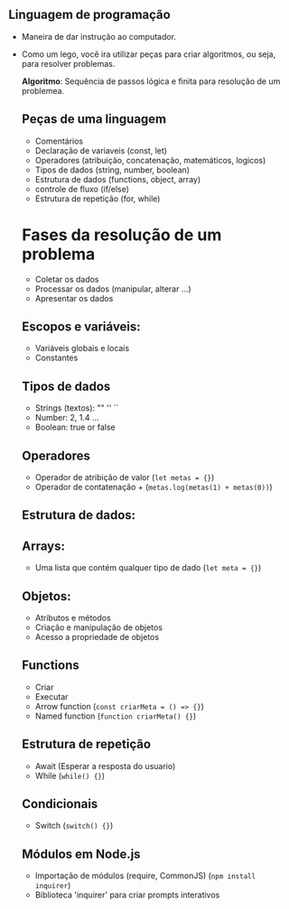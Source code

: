 ## Linguagem de programação

- Maneira de dar instrução ao computador.
- Como um lego, você ira utilizar peças para criar algoritmos, ou seja, para resolver problemas.

  **Algoritmo**: Sequência de passos lógica e finita para resolução de um problemea.

  ## Peças de uma linguagem

  - Comentários
  - Declaração de variaveis (const, let)
  - Operadores (atribuição, concatenação, matemáticos, logicos)
  - Tipos de dados (string, number, boolean)
  - Estrutura de dados (functions, object, array)
  - controle de fluxo (if/else)
  - Estrutura de repetição (for, while)

  # Fases da resolução de um problema

  - Coletar os dados
  - Processar os dados (manipular, alterar ...)
  - Apresentar os dados

  ## Escopos e variáveis:

  - Variáveis globais e locais
  - Constantes


  ## Tipos de dados

  - Strings (textos): "" '' ``
  - Number: 2, 1.4 ...
  - Boolean: true or false

  ## Operadores 

  - Operador de atribição de valor (```let metas = {}```)
  - Operador de contatenação + (```metas.log(metas(1) + metas(0))```)

  ## Estrutura de dados:

  ## Arrays:

  - Uma lista que contém qualquer tipo de dado (```let meta = {}```)

  ## Objetos:

  - Atributos e métodos
  - Criação e manipulação de objetos
  - Acesso a propriedade de objetos

  ## Functions 

   - Criar
   - Executar
   - Arrow function (```const criarMeta = () => {}```)
   - Named function (```function criarMeta() {}```)

   ## Estrutura de repetição

   - Await (Esperar a resposta do usuario)   
   - While (```while() {}```)

   ## Condicionais

   - Switch (```switch() {}```)

   ## Módulos em Node.js

   - Importação de módulos (require, CommonJS) (```npm install inquirer```)
   - Biblioteca 'inquirer' para criar prompts interativos